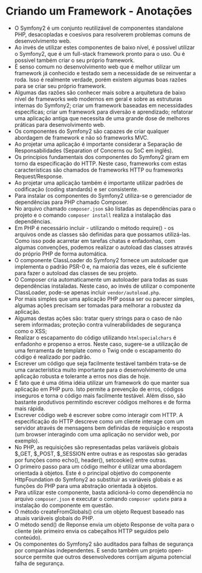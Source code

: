 Criando um Framework - Anotações
================================

* O Symfony2 é um conjunto reutilizável de componentes standalone PHP, desacopladas e coesivos para resolverem problemas comuns de desenvolvimento web.
* Ao invés de utilizar estes componentes de baixo nível, é possível utilizar o Symfony2, que é um full-stack framework pronto para o uso. Ou é possível também criar o seu próprio framework.
* É senso comum no desenvolvimento web que é melhor utilizar um framework já conhecido e testado sem a necessidade de se reinventar a roda. Isso é realmente verdade, porém existem algumas boas razões para se criar seu próprio framework.
* Algumas das razões são conhecer mais sobre a arquitetura de baixo nível de frameworks web modernos em geral e sobre as estruturas internas do Symfony2; criar um framework baseadas em necessidades específicas; criar um framework para diversão e aprendizado; refatorar uma aplicação antiga que necessita de uma grande dose de melhores práticas para desenvolvimento web.
* Os componentes do Symfony2 são capazes de criar qualquer abordagem de framework e não só frameworks MVC.
* Ao projetar uma aplicação é importante considerar a Separação de Responsabilidades (Separation of Concerns ou SoC em inglês).
* Os princípios fundamentais dos componentes do Symfony2 giram em torno da especificação do HTTP. Neste caso, frameworks com estas características são chamados de frameworks HTTP ou frameworks Request/Response.
* Ao projetar uma aplicação também é importante utilizar padrões de codificação (coding standards) e ser consistente.
* Para instalar os componentes do Symfony2 utiliza-se o gerenciador de dependências para PHP chamado Composer.
* No arquivo chamado `composer.json` são listadas as dependências para o projeto e o comando `composer install` realiza a instalação das dependências.
* Em PHP é necessário incluir - utilizando o método require() - os arquivos onde as classes são definidas para que possamos utilizá-las. Como isso pode acarretar em tarefas chatas e enfadonhas, com algumas convenções, podemos realizar o autoload das classes através do próprio PHP de forma automática.
* O componente ClassLoader do Symfony2 fornece um autoloader que implementa o padrão PSR-0 e, na maioria das vezes, ele é suficiente para fazer o autoload das classes de seu projeto.
* O Composer cria automaticamente um autoloader para todas as suas dependências instaladas. Neste caso, ao invés de utilizar o componente ClassLoader, pode-se apenas incluir `vendor/autoload.php`.
* Por mais simples que uma aplicação PHP possa ser ou parecer simples, algumas ações precisam ser tomadas para melhorar a robustez da aplicação.
* Algumas destas ações são: tratar query strings para o caso de não serem informadas; proteção contra vulnerabilidades de segurança como o XSS;
* Realizar o escapamento do código utilizando `htmlspecialchars` é enfadonho e propenso a erros. Neste caso, sugere-se a utilização de uma ferramenta de template como o Twig onde o escapamento do código é realizado por padrão.
* Escrever um código que seja facilmente testável também trata-se de uma característica muito importante para o desenvolvimento de uma aplicação robusta e tolerante a erros nos dias de hoje.
* É fato que é uma ótima idéia utilizar um framework do que manter sua aplicação em PHP puro. Isto permite a prevenção de erros, códigos inseguros e torna o código mais facilmente testável. Além disso, são bastante produtivos permitindo escrever códigos melhores e de forma mais rápida.
* Escrever código web é escrever sobre como interagir com HTTP. A especificação do HTTP descreve como um cliente interage com um servidor através de mensagens bem definidas de requisição e resposta (um browser interagindo com uma aplicação no servidor web, por exemplo).
* No PHP, as requisições são representadas pelas variáveis globais $_GET, $_POST, $_SESSION entre outras e as respostas são geradas por funções como echo(), header(), setcookie() entre outras.
* O primeiro passo para um código melhor é utilizar uma abordagem orientada à objetos. Este é o principal objetivo do componente HttpFoundation do Symfony2 ao substituir as variáveis globais e as funções do PHP para uma abstração orientada à objetos.
* Para utilizar este componente, basta adicioná-lo como dependência no arquivo `composer.json` e executar o comando `composer update` para a instalação do componente em questão.
* O método createFromGlobals() cria um objeto Request baseado nas atuais variáveis globais do PHP.
* O método send() de Reponse envia um objeto Response de volta para o cliente (ele primeiro envia os cabeçalhos HTTP seguidos pelo conteúdo).
* Os componentes do Symfony2 são auditados para falhas de segurança por companhias independentes. E sendo também um projeto open-source permite que outros desenvolvedores corrijam alguma potencial falha de segurança.